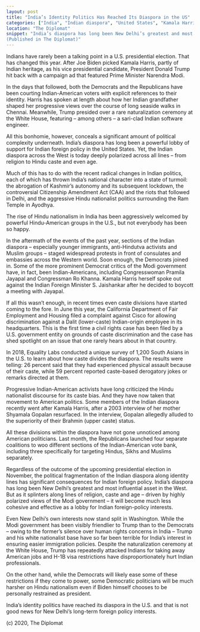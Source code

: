 ```yaml
---
layout: post
title: "India’s Identity Politics Has Reached Its Diaspora in the US"
categories: ["India", "Indian diaspora", "United States", "Kamala Harris"]
location: "The Diplomat"
snippet: "India’s diaspora has long been New Delhi’s greatest and most influential asset in the West. But as it splinters along lines of religion, caste and age – driven by highly polarized views of the Modi government – it will become much less cohesive and effective as a lobby for Indian foreign-policy interests. The rise of Hindu nationalism in India has been aggressively welcomed by powerful Hindu-American groups in the U.S., but not everybody has been so happy. All these divisions within the diaspora have not gone unnoticed among American politicians. 
(Published in The Diplomat)"
---
```


Indians have rarely been a talking point in a U.S. presidential election. That has changed this year. After Joe Biden picked Kamala Harris, partly of Indian heritage, as his vice presidential candidate, President Donald Trump hit back with a campaign ad that featured Prime Minister Narendra Modi.

In the days that followed, both the Democrats and the Republicans have been courting Indian-American voters with explicit references to their identity. Harris has spoken at length about how her Indian grandfather shaped her progressive views over the course of long seaside walks in Chennai. Meanwhile, Trump presided over a rare naturalization ceremony at the White House, featuring – among others – a sari-clad Indian software engineer.

All this bonhomie, however, conceals a significant amount of political complexity underneath. India’s diaspora has long been a powerful lobby of support for Indian foreign policy in the United States. Yet, the Indian diaspora across the West is today deeply polarized across all lines – from religion to Hindu caste and even age.

Much of this has to do with the recent radical changes in Indian politics, each of which has thrown India’s national character into a state of turmoil: the abrogation of Kashmir’s autonomy and its subsequent lockdown, the controversial Citizenship Amendment Act (CAA) and the riots that followed in Delhi, and the aggressive Hindu nationalist politics surrounding the Ram Temple in Ayodhya.

The rise of Hindu nationalism in India has been aggressively welcomed by powerful Hindu-American groups in the U.S., but not everybody has been so happy.

In the aftermath of the events of the past year, sections of the Indian diaspora – especially younger immigrants, anti-Hindutva activists and Muslim groups – staged widespread protests in front of consulates and embassies across the Western world. Soon enough, the Democrats joined in. Some of the more prominent Democrat critics of the Modi government have, in fact, been Indian-Americans, including Congresswoman Pramila Jayapal and Congressman Ro Khanna. Kamala Harris herself spoke out against the Indian Foreign Minister S. Jaishankar after he decided to boycott a meeting with Jayapal.

If all this wasn’t enough, in recent times even caste divisions have started coming to the fore. In June this year, the California Department of Fair Employment and Housing filed a complaint against Cisco for allowing discrimination against a Dalit (lower-caste) Indian-origin employee in its headquarters. This is the first time a civil rights case has been filed by a U.S. government entity on grounds of caste discrimination and the case has shed spotlight on an issue that one rarely hears about in that country.

In 2018, Equality Labs conducted a unique survey of 1,200 South Asians in the U.S. to learn about how caste divides the diaspora. The results were telling: 26 percent said that they had experienced physical assault because of their caste, while 59 percent reported caste-based derogatory jokes or remarks directed at them.

Progressive Indian-American activists have long criticized the Hindu nationalist discourse for its caste bias. And they have now taken that movement to American politics. Some members of the Indian diaspora recently went after Kamala Harris, after a 2003 interview of her mother Shyamala Gopalan resurfaced. In the interview, Gopalan allegedly alluded to the superiority of their Brahmin (upper caste) status.

All these divisions within the diaspora have not gone unnoticed among American politicians. Last month, the Republicans launched four separate coalitions to woo different sections of the Indian-American vote bank, including three specifically for targeting Hindus, Sikhs and Muslims separately.

Regardless of the outcome of the upcoming presidential election in November, the political fragmentation of the Indian diaspora along identity lines has significant consequences for Indian foreign policy. India’s diaspora has long been New Delhi’s greatest and most influential asset in the West. But as it splinters along lines of religion, caste and age – driven by highly polarized views of the Modi government – it will become much less cohesive and effective as a lobby for Indian foreign-policy interests.

Even New Delhi’s own interests now stand split in Washington. While the Modi government has been visibly friendlier to Trump than to the Democrats – owing to the former’s silence over human rights concerns in India – Trump and his white nationalist base have so far been terrible for India’s interest in ensuring  easier immigration policies. Despite the naturalization ceremony at the White House, Trump has repeatedly attacked Indians for taking away American jobs and H-1B visa restrictions have disproportionately hurt Indian professionals.

On the other hand, while the Democrats will likely ease some of these restrictions if they come to power, some Democratic politicians will be much harsher on Hindu nationalism  even if Biden himself chooses to be personally restrained as president.

India’s identity politics have reached its diaspora in the U.S. and that is not good news for New Delhi’s long-term foreign policy interests.

(c) 2020, The Diplomat

